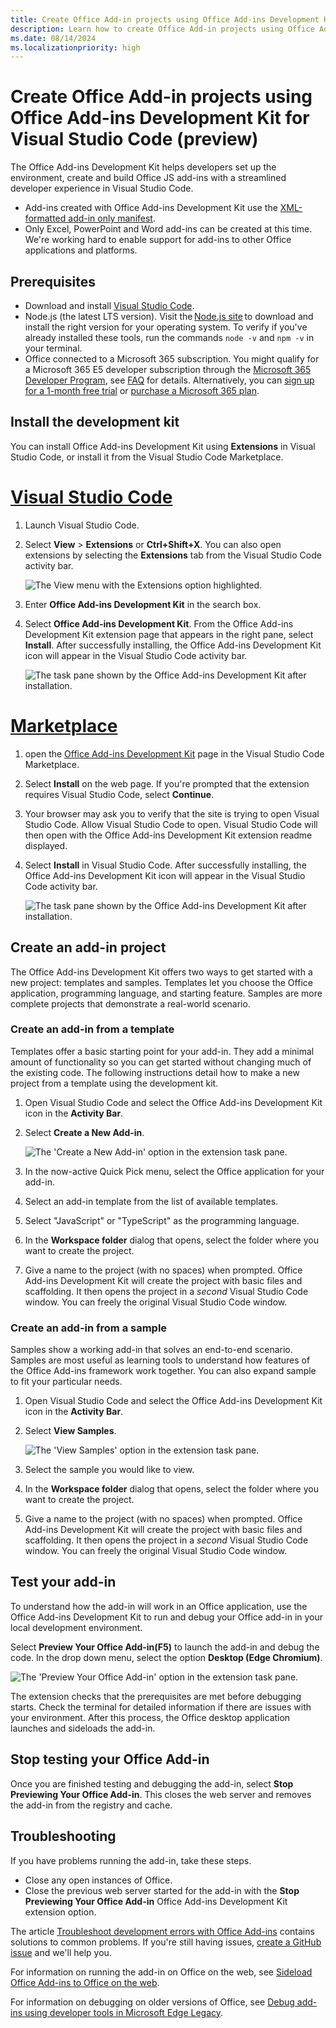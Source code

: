 ```yaml
---
title: Create Office Add-in projects using Office Add-ins Development Kit for Visual Studio Code (preview)
description: Learn how to create Office Add-in projects using Office Add-ins Development Kit extension.
ms.date: 08/14/2024
ms.localizationpriority: high
---
```


# Create Office Add-in projects using Office Add-ins Development Kit for Visual Studio Code (preview)

The Office Add-ins Development Kit helps developers set up the environment, create and build Office JS add-ins with a streamlined developer experience in Visual Studio Code.

- Add-ins created with Office Add-ins Development Kit use the [XML-formatted add-in only manifest](xml-manifest-overview.md).
- Only Excel, PowerPoint and Word add-ins can be created at this time. We're working hard to enable support for add-ins to other Office applications and platforms.

## Prerequisites

- Download and install [Visual Studio Code](https://visualstudio.microsoft.com/downloads/).
- Node.js (the latest LTS version). Visit the [Node.js site](https://nodejs.org/) to download and install the right version for your operating system. To verify if you've already installed these tools, run the commands `node -v` and `npm -v` in your terminal.
- Office connected to a Microsoft 365 subscription. You might qualify for a Microsoft 365 E5 developer subscription through the [Microsoft 365 Developer Program](https://developer.microsoft.com/microsoft-365/dev-program), see [FAQ](/office/developer-program/microsoft-365-developer-program-faq#who-qualifies-for-a-microsoft-365-e5-developer-subscription-) for details. Alternatively, you can [sign up for a 1-month free trial](https://www.microsoft.com/microsoft-365/try?rtc=1) or [purchase a Microsoft 365 plan](https://www.microsoft.com/microsoft-365/buy/compare-all-microsoft-365-products).

## Install the development kit

You can install Office Add-ins Development Kit using **Extensions** in Visual Studio Code, or install it from the Visual Studio Code Marketplace.

# [Visual Studio Code](#tab/vscode)

1. Launch Visual Studio Code.
1. Select **View** > **Extensions** or **Ctrl+Shift+X**. You can also open extensions by selecting the **Extensions** tab from the Visual Studio Code activity bar.

    ![The View menu with the Extensions option highlighted.](../images/office-add-ins-development-kit-install-activity-bar.png)

1. Enter **Office Add-ins Development Kit** in the search box.
1. Select **Office Add-ins Development Kit**. From the Office Add-ins Development Kit extension page that appears in the right pane, select  **Install**. After successfully installing, the Office Add-ins Development Kit icon will appear in the Visual Studio Code activity bar.

    ![The task pane shown by the Office Add-ins Development Kit after installation.](../images/office-add-ins-development-kit-install-activity-bar.png)

# [Marketplace](#tab/marketplace)

1. open the [Office Add-ins Development Kit](https://marketplace.visualstudio.com/items?itemName=msoffice.microsoft-office-add-in-debugger) page in the Visual Studio Code Marketplace.

1. Select **Install** on the web page. If you're prompted that the extension requires Visual Studio Code, select **Continue**.

1. Your browser may ask you to verify that the site is trying to open Visual Studio Code. Allow Visual Studio Code to open. Visual Studio Code will then open with the Office Add-ins Development Kit extension readme displayed.

1. Select **Install** in Visual Studio Code. After successfully installing, the Office Add-ins Development Kit icon will appear in the Visual Studio Code activity bar.

    ![The task pane shown by the Office Add-ins Development Kit after installation.](../images/office-add-ins-development-kit-install-activity-bar.png)

## Create an add-in project

The Office Add-ins Development Kit offers two ways to get started with a new project: templates and samples. Templates let you choose the Office application, programming language, and starting feature. Samples are more complete projects that demonstrate a real-world scenario.

### Create an add-in from a template

Templates offer a basic starting point for your add-in. They add a minimal amount of functionality so you can get started without changing much of the existing code. The following instructions detail how to make a new project from a template using the development kit.

1. Open Visual Studio Code and select the Office Add-ins Development Kit icon in the **Activity Bar**.

1. Select **Create a New Add-in**.

    ![The 'Create a New Add-in' option in the extension task pane.](../images/office-add-ins-development-kit-create-a-new-add-in.png)

1. In the now-active Quick Pick menu, select the Office application for your add-in.
1. Select an add-in template from the list of available templates.
1. Select "JavaScript" or "TypeScript" as the programming language.
1. In the **Workspace folder** dialog that opens, select the folder where you want to create the project.
1. Give a name to the project (with no spaces) when prompted. Office Add-ins Development Kit will create the project with basic files and scaffolding. It then opens the project in a *second* Visual Studio Code window. You can freely the original Visual Studio Code window.

### Create an add-in from a sample

Samples show a working add-in that solves an end-to-end scenario. Samples are most useful as learning tools to understand how features of the Office Add-ins framework work together. You can also expand sample to fit your particular needs.

1. Open Visual Studio Code and select the Office Add-ins Development Kit icon in the **Activity Bar**.

1. Select **View Samples**.

    ![The 'View Samples' option in the extension task pane.](../images/office-add-ins-development-kit-install-activity-bar.png)

1. Select the sample you would like to view.
1. In the **Workspace folder** dialog that opens, select the folder where you want to create the project.
1. Give a name to the project (with no spaces) when prompted. Office Add-ins Development Kit will create the project with basic files and scaffolding. It then opens the project in a *second* Visual Studio Code window. You can freely the original Visual Studio Code window.

## Test your add-in

To understand how the add-in will work in an Office application, use the Office Add-ins Development Kit to run and debug your Office add-in in your local development environment.

Select **Preview Your Office Add-in(F5)** to launch the add-in and debug the code. In the drop down menu, select the option **Desktop (Edge Chromium)**.

![The 'Preview Your Office Add-in' option in the extension task pane.](../images/office-add-ins-development-kit-preview-your-office-add-in.png)

The extension checks that the prerequisites are met before debugging starts. Check the terminal for detailed information if there are issues with your environment. After this process, the Office desktop application launches and sideloads the add-in.

## Stop testing your Office Add-in

Once you are finished testing and debugging the add-in, select **Stop Previewing Your Office Add-in**. This closes the web server and removes the add-in from the registry and cache.

## Troubleshooting

If you have problems running the add-in, take these steps.

- Close any open instances of Office.
- Close the previous web server started for the add-in with the **Stop Previewing Your Office Add-in** Office Add-ins Development Kit extension option.

The article [Troubleshoot development errors with Office Add-ins](../testing/troubleshoot-development-errors.md) contains solutions to common problems. If you're still having issues, [create a GitHub issue](https://aka.ms/officedevkitnewissue) and we'll help you.  

For information on running the add-in on Office on the web, see [Sideload Office Add-ins to Office on the web](../testing/sideload-office-add-ins-for-testing.md).

For information on debugging on older versions of Office, see [Debug add-ins using developer tools in Microsoft Edge Legacy](../testing/debug-add-ins-using-devtools-edge-legacy.md).
